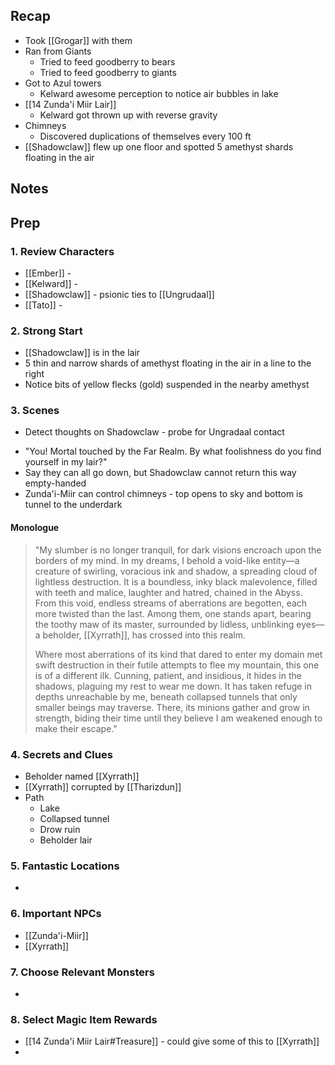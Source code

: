 
## Recap

* Took [[Grogar]] with them
* Ran from Giants
	* Tried to feed goodberry to bears
	* Tried to feed goodberry to giants
* Got to Azul towers
	* Kelward awesome perception to notice air bubbles in lake
* [[14 Zunda'i Miir Lair]]
	* Kelward got thrown up with reverse gravity
* Chimneys
	* Discovered duplications of themselves every 100 ft
* [[Shadowclaw]] flew up one floor and spotted 5 amethyst shards floating in the air

## Notes
## Prep
### 1. Review Characters

* [[Ember]] - 
* [[Kelward]] -
* [[Shadowclaw]] - psionic ties to [[Ungrudaal]]
* [[Tato]] - 

### 2. Strong Start

* [[Shadowclaw]] is in the lair
* 5 thin and narrow shards of amethyst floating in the air in a line to the right
* Notice bits of yellow flecks (gold) suspended in the nearby amethyst

### 3. Scenes

* Detect thoughts on Shadowclaw - probe for Ungradaal contact
- "You! Mortal touched by the Far Realm. By what foolishness do you find yourself in my lair?"
- Say they can all go down, but Shadowclaw cannot return this way empty-handed
- Zunda'i-Miir can control chimneys - top opens to sky and bottom is tunnel to the underdark

#### Monologue

>"My slumber is no longer tranquil, for dark visions encroach upon the borders of my mind. In my dreams, I behold a void-like entity—a creature of swirling, voracious ink and shadow, a spreading cloud of lightless destruction. It is a boundless, inky black malevolence, filled with teeth and malice, laughter and hatred, chained in the Abyss. From this void, endless streams of aberrations are begotten, each more twisted than the last. Among them, one stands apart, bearing the toothy maw of its master, surrounded by lidless, unblinking eyes—a beholder, [[Xyrrath]], has crossed into this realm.
>
> Where most aberrations of its kind that dared to enter my domain met swift destruction in their futile attempts to flee my mountain, this one is of a different ilk. Cunning, patient, and insidious, it hides in the shadows, plaguing my rest to wear me down. It has taken refuge in depths unreachable by me, beneath collapsed tunnels that only smaller beings may traverse. There, its minions gather and grow in strength, biding their time until they believe I am weakened enough to make their escape."

### 4. Secrets and Clues

* Beholder named [[Xyrrath]]
* [[Xyrrath]] corrupted by [[Tharizdun]]
* Path
	* Lake
	* Collapsed tunnel
	* Drow ruin
	* Beholder lair

### 5. Fantastic Locations

* 

### 6. Important NPCs

* [[Zunda'i-Miir]]
* [[Xyrrath]]


### 7. Choose Relevant Monsters

* 

### 8. Select Magic Item Rewards

* [[14 Zunda'i Miir Lair#Treasure]] - could give some of this to [[Xyrrath]]
* 
